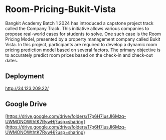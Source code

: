 # Room-Pricing-Bukit-Vista

Bangkit Academy Batch 1 2024 has introduced a capstone project track called the Company Track. This initiative allows various companies to propose real-world cases for students to solve. One such case is the Room Pricing Model, presented by a property management company called Bukit Vista. In this project, participants are required to develop a dynamic room pricing prediction model based on several factors. The primary objective is to accurately predict room prices based on the check-in and check-out dates.

## Deployment
​http://34.123.209.22/

## Google Drive
[https://drive.google.com/drive/folders/17p6H7iusJI6Mzq-UWMONOWthtK7RywHj?usp=sharing](https://drive.google.com/drive/folders/17p6H7iusJI6Mzq-UWMONOWthtK7RywHj?usp=sharing)
